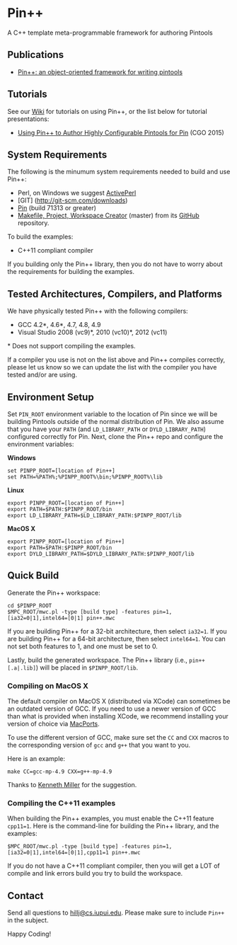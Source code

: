 Pin++
========

A C++ template meta-programmable framework for authoring Pintools

Publications
-------------------------
* [Pin++: an object-oriented framework for writing pintools](http://dl.acm.org/citation.cfm?id=2658777)

Tutorials
-------------------------
See our [Wiki](../../wiki) for tutorials on using Pin++, or the list below for 
tutorial presentations:

* [Using Pin++ to Author Highly Configurable Pintools for Pin](http://slidesha.re/1vds8x8) (CGO 2015)

System Requirements
-------------------------
The following is the minumum system requirements needed to build and
use Pin++:

* Perl, on Windows we suggest [ActivePerl](http://www.activestate.com/activeperl)
* [GIT] (http://git-scm.com/downloads)
* [Pin](http://software.intel.com/en-us/articles/pintool) (build 71313 or greater)
* [Makefile, Project, Workspace Creator](http://www.ociweb.com/products/mpc) (master)
  from its [GitHub](https://github.com/DOCGroup/MPC) repository.

To build the examples:

* C++11 compliant compiler

If you building only the Pin++ library, then you do not have to worry
about the requirements for building the examples.

Tested Architectures, Compilers, and Platforms
------------------------------------------------

We have physically tested Pin++ with the following compilers:

* GCC 4.2\*, 4.6\*, 4.7, 4.8, 4.9
* Visual Studio 2008 (vc9)\*, 2010 (vc10)\*, 2012 (vc11)

\* Does not support compiling the examples.

If a compiler you use is not on the list above and Pin++ compiles
correctly, please let us know so we can update the list with the compiler
you have tested and/or are using.

Environment Setup
-------------------

Set ```PIN_ROOT``` environment variable to the location of Pin
since we will be building Pintools outside of the normal distribution
of Pin. We also assume that you have your ```PATH``` (and ```LD_LIBRARY_PATH```
or ```DYLD_LIBRARY_PATH```) configured correctly for Pin. Next, clone the
Pin++ repo and configure the environment variables:

**Windows**

    set PINPP_ROOT=[location of Pin++]
    set PATH=%PATH%;%PINPP_ROOT%\bin;%PINPP_ROOT%\lib

**Linux**

    export PINPP_ROOT=[location of Pin++]
    export PATH=$PATH:$PINPP_ROOT/bin
    export LD_LIBRARY_PATH=$LD_LIBRARY_PATH:$PINPP_ROOT/lib

**MacOS X**

    export PINPP_ROOT=[location of Pin++]
    export PATH=$PATH:$PINPP_ROOT/bin
    export DYLD_LIBRARY_PATH=$DYLD_LIBRARY_PATH:$PINPP_ROOT/lib

Quick Build
----------------

Generate the Pin++ workspace:

    cd $PINPP_ROOT
    $MPC_ROOT/mwc.pl -type [build type] -features pin=1,[ia32=0|1],intel64=[0|1] pin++.mwc

If you are building Pin++ for a 32-bit architecture, then select
```ia32=1```. If you are building Pin++ for a 64-bit architecture,
then select ```intel64=1```. You can not set both features to 1, and 
one must be set to 0.

Lastly, build the generated workspace. The Pin++ library (i.e., ```pin++[.a|.lib]```)
will be placed in ```$PINPP_ROOT/lib```.

### Compiling on MacOS X

The default compiler on MacOS X (distributed via XCode) can sometimes be an
outdated version of GCC. If you need to use a newer version of GCC than what
is provided when installing XCode, we recommend installing your version of
choice via [MacPorts](http://www.macports.org).

To use the different version of GCC, make sure set the ```CC``` and
```CXX``` macros to the corresponding version of ```gcc``` and ```g++```
that you want to you.

Here is an example:

    make CC=gcc-mp-4.9 CXX=g++-mp-4.9

Thanks to [Kenneth Miller](https://github.com/KennethAdamMiller) for the
suggestion.

### Compiling the C++11 examples

When building the Pin++ examples, you must enable the C++11 feature ```cpp11=1```.
Here is the command-line for building the Pin++ library, and the examples:

    $MPC_ROOT/mwc.pl -type [build type] -features pin=1,[ia32=0|1],intel64=[0|1],cpp11=1 pin++.mwc

If you do not have a C++11 compliant compiler, then you will get a LOT of
compile and link errors build you try to build the workspace.


Contact
-----------------

Send all questions to [hillj@cs.iupui.edu](mailto:hillj@cs.iupui.edu). Please make
sure to include ```Pin++``` in the subject.

Happy Coding!
